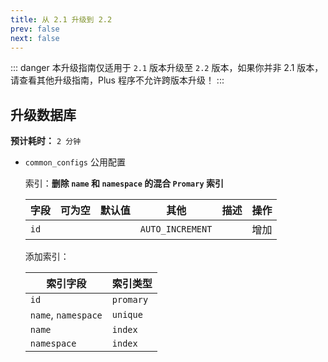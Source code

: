 ```yaml
---
title: 从 2.1 升级到 2.2
prev: false
next: false
---
```


::: danger
本升级指南仅适用于 `2.1` 版本升级至 `2.2` 版本，如果你并非 2.1 版本，请查看其他升级指南，Plus 程序不允许跨版本升级！
:::

## 升级数据库

**预计耗时：** `2 分钟`

- `common_configs` 公用配置

    索引：**删除 `name` 和 `namespace` 的混合 `Promary` 索引**

    | 字段 | 可为空 | 默认值 | 其他 | 描述 | 操作 |
    |-----|-------|------|------|-----|-----|
    | `id` |      |      | `AUTO_INCREMENT` | | 增加 |

    添加索引：

    | 索引字段 | 索引类型  |
    |-----|-----|
    | `id` | `promary` |
    | `name`, `namespace` | `unique` |
    | `name` | `index` |
    | `namespace` | `index` |

